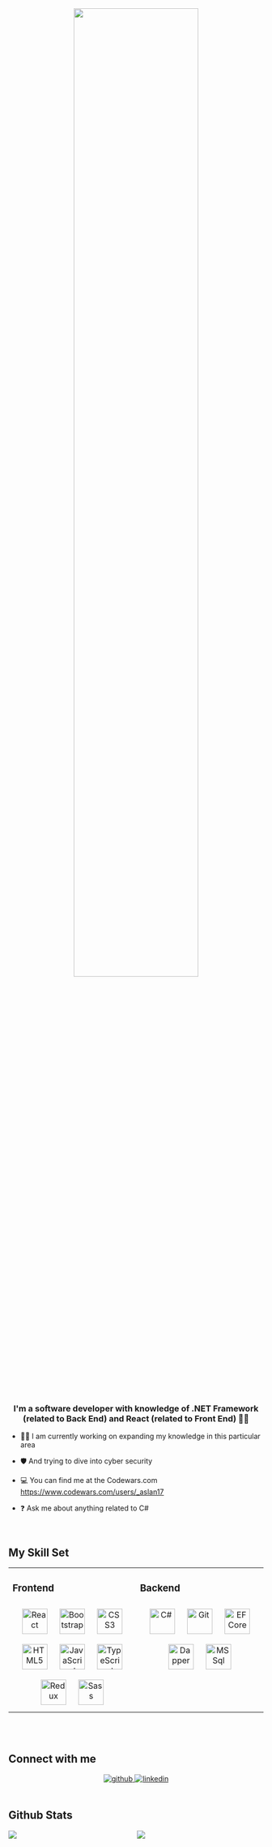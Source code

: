 <div align="center" >
<img src="https://cdn.dribbble.com/users/1162077/screenshots/3848914/programmer.gif" align="center" style="width: 70%";/>
</div>  
  

### <div align="center">I'm a software developer with knowledge of .NET Framework (related to Back End) and React (related to Front End) 👨‍💻</div>  
  

- 🐱‍🏍 I am currently working on expanding my knowledge in this particular area
  
- 🛡 And trying to dive into cyber security   
  
- 💻 You can find me at the Codewars.com https://www.codewars.com/users/_aslan17

- ❓ Ask me about anything related to C# 
  
<br/>  


## My Skill Set  
<table align="center"><tr><td valign="top" width="50%">



### Frontend  
<div align="center">  
<a href="https://reactjs.org/" target="_blank"><img style="margin: 10px" src="https://profilinator.rishav.dev/skills-assets/react-original-wordmark.svg" alt="React" height="50" /></a>  
<a href="https://getbootstrap.com/docs/3.4/javascript/" target="_blank"><img style="margin: 10px" src="https://profilinator.rishav.dev/skills-assets/bootstrap-plain.svg" alt="Bootstrap" height="50" /></a>  
<a href="https://www.w3schools.com/css/" target="_blank"><img style="margin: 10px" src="https://profilinator.rishav.dev/skills-assets/css3-original-wordmark.svg" alt="CSS3" height="50" /></a>  
<a href="https://en.wikipedia.org/wiki/HTML5" target="_blank"><img style="margin: 10px" src="https://profilinator.rishav.dev/skills-assets/html5-original-wordmark.svg" alt="HTML5" height="50" /></a>  
<a href="https://www.javascript.com/" target="_blank"><img style="margin: 10px" src="https://profilinator.rishav.dev/skills-assets/javascript-original.svg" alt="JavaScript" height="50" /></a>  
<a href="https://www.typescriptlang.org/" target="_blank"><img style="margin: 10px" src="https://profilinator.rishav.dev/skills-assets/typescript-original.svg" alt="TypeScript" height="50" /></a>  
<a href="https://redux.js.org/" target="_blank"><img style="margin: 10px" src="https://profilinator.rishav.dev/skills-assets/redux-original.svg" alt="Redux" height="50" /></a>  
<a href="https://sass-lang.com/" target="_blank"><img style="margin: 10px" src="https://profilinator.rishav.dev/skills-assets/sass-original.svg" alt="Sass" height="50" /></a>  
</div>

</td><td valign="top" width="50%">



### Backend  
<div align="center">  
<a href="https://docs.microsoft.com/en-us/dotnet/csharp/" target="_blank"><img style="margin: 10px" src="https://profilinator.rishav.dev/skills-assets/csharp-original.svg" alt="C#" height="50" /></a>  
<a href="https://github.com/" target="_blank"><img style="margin: 10px" src="https://profilinator.rishav.dev/skills-assets/git-scm-icon.svg" alt="Git" height="50" /></a>  
<a href="https://learn.microsoft.com/en-us/ef/core/" target="_blank"><img style="margin: 10px" src="https://codeopinion.com/wp-content/uploads/2017/10/Bitmap-MEDIUM_Entity-Framework-Core-Logo_2colors_Square_Boxed_RGB.png" alt="EF Core" height="50" /></a>  
<a href="https://www.learndapper.com/" target="_blank"><img style="margin: 10px" src="https://repository-images.githubusercontent.com/1613345/9d4ed380-a8e8-11eb-9f21-c8c87b0f4275" alt="Dapper" height="50" /></a>  
<a href="https://www.microsoft.com/en-us/sql-server/sql-server-downloads" target="_blank"><img style="margin: 10px" src="https://www.commvault.com/wp-content/uploads/2019/08/sql-server_logo.jpg?quality=80&w=930" alt="MS Sql" height="50" /></a>  
</div> 
</div>

</td></tr></table>  

<br/>  

<br/>  


## Connect with me  
<div align="center">
<a href="https://github.com/AslanovKamran" target="_blank">
<img src=https://img.shields.io/badge/github-%2324292e.svg?&style=for-the-badge&logo=github&logoColor=white alt=github style="margin-bottom: 5px;" />
</a>
<a href="https://linkedin.com/in/aslan17/" target="_blank">
<img src=https://img.shields.io/badge/linkedin-%231E77B5.svg?&style=for-the-badge&logo=linkedin&logoColor=white alt=linkedin style="margin-bottom: 5px;" />
</a>  
</div>  
  

<br/>  


## Github Stats  
<div align="center"><img src="https://github-readme-stats.vercel.app/api/top-langs/?username=AslanovKamran&hide_border=true&layout=compact" align="center" />  

<img src="https://github-readme-stats.vercel.app/api?username=AslanovKamran&show_icons=true&count_private=true&hide_border=true" align="left" />  
</div>

<br/> 


  
